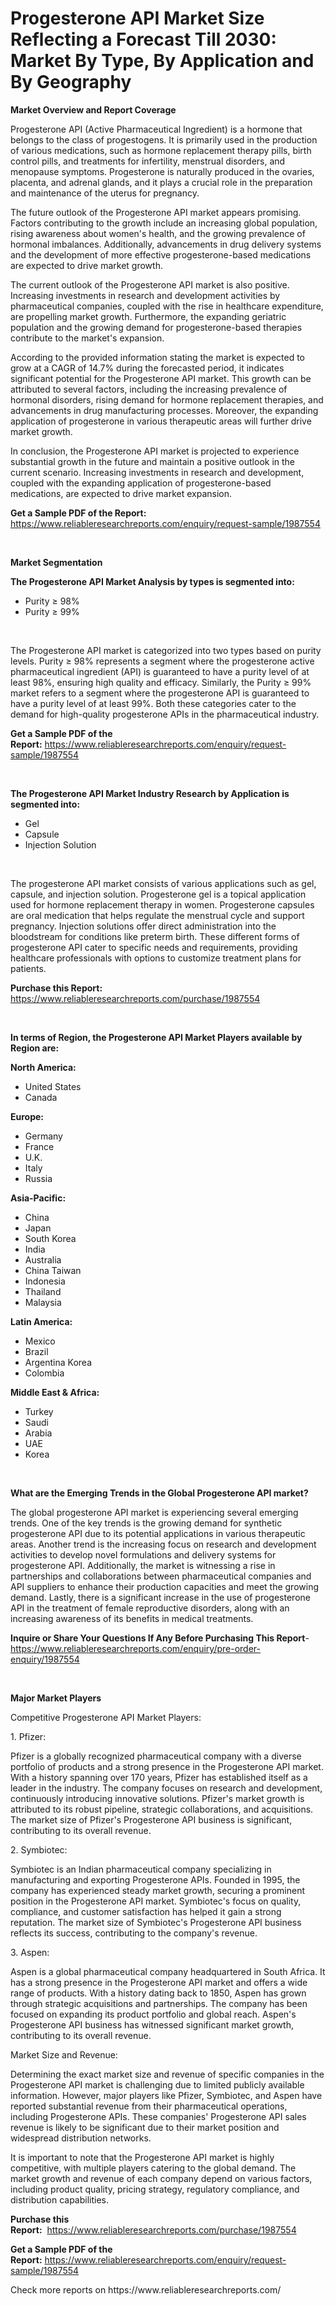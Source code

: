 <p><h1>Progesterone API Market Size Reflecting a Forecast Till 2030: Market By Type, By Application and By Geography</h1></p><p><strong>Market Overview and Report Coverage</strong></p>
<p><p>Progesterone API (Active Pharmaceutical Ingredient) is a hormone that belongs to the class of progestogens. It is primarily used in the production of various medications, such as hormone replacement therapy pills, birth control pills, and treatments for infertility, menstrual disorders, and menopause symptoms. Progesterone is naturally produced in the ovaries, placenta, and adrenal glands, and it plays a crucial role in the preparation and maintenance of the uterus for pregnancy.</p><p>The future outlook of the Progesterone API market appears promising. Factors contributing to the growth include an increasing global population, rising awareness about women's health, and the growing prevalence of hormonal imbalances. Additionally, advancements in drug delivery systems and the development of more effective progesterone-based medications are expected to drive market growth.</p><p>The current outlook of the Progesterone API market is also positive. Increasing investments in research and development activities by pharmaceutical companies, coupled with the rise in healthcare expenditure, are propelling market growth. Furthermore, the expanding geriatric population and the growing demand for progesterone-based therapies contribute to the market's expansion.</p><p>According to the provided information stating the market is expected to grow at a CAGR of 14.7% during the forecasted period, it indicates significant potential for the Progesterone API market. This growth can be attributed to several factors, including the increasing prevalence of hormonal disorders, rising demand for hormone replacement therapies, and advancements in drug manufacturing processes. Moreover, the expanding application of progesterone in various therapeutic areas will further drive market growth.</p><p>In conclusion, the Progesterone API market is projected to experience substantial growth in the future and maintain a positive outlook in the current scenario. Increasing investments in research and development, coupled with the expanding application of progesterone-based medications, are expected to drive market expansion.</p></p>
<p><strong>Get a Sample PDF of the Report:</strong> <a href="https://www.reliableresearchreports.com/enquiry/request-sample/1987554">https://www.reliableresearchreports.com/enquiry/request-sample/1987554</a></p>
<p>&nbsp;</p>
<p><strong>Market Segmentation</strong></p>
<p><strong>The Progesterone API Market Analysis by types is segmented into:</strong></p>
<p><ul><li>Purity ≥ 98%</li><li>Purity ≥ 99%</li></ul></p>
<p>&nbsp;</p>
<p><p>The Progesterone API market is categorized into two types based on purity levels. Purity ≥ 98% represents a segment where the progesterone active pharmaceutical ingredient (API) is guaranteed to have a purity level of at least 98%, ensuring high quality and efficacy. Similarly, the Purity ≥ 99% market refers to a segment where the progesterone API is guaranteed to have a purity level of at least 99%. Both these categories cater to the demand for high-quality progesterone APIs in the pharmaceutical industry.</p></p>
<p><strong>Get a Sample PDF of the Report:</strong>&nbsp;<a href="https://www.reliableresearchreports.com/enquiry/request-sample/1987554">https://www.reliableresearchreports.com/enquiry/request-sample/1987554</a></p>
<p>&nbsp;</p>
<p><strong>The Progesterone API Market Industry Research by Application is segmented into:</strong></p>
<p><ul><li>Gel</li><li>Capsule</li><li>Injection Solution</li></ul></p>
<p>&nbsp;</p>
<p><p>The progesterone API market consists of various applications such as gel, capsule, and injection solution. Progesterone gel is a topical application used for hormone replacement therapy in women. Progesterone capsules are oral medication that helps regulate the menstrual cycle and support pregnancy. Injection solutions offer direct administration into the bloodstream for conditions like preterm birth. These different forms of progesterone API cater to specific needs and requirements, providing healthcare professionals with options to customize treatment plans for patients.</p></p>
<p><strong>Purchase this Report:</strong>&nbsp; <a href="https://www.reliableresearchreports.com/purchase/1987554">https://www.reliableresearchreports.com/purchase/1987554</a></p>
<p>&nbsp;</p>
<p><strong>In terms of Region, the Progesterone API Market Players available by Region are:</strong></p>
<p>
    <p> <strong> North America: </strong>
        <ul>
            <li>United States</li>
            <li>Canada</li>
        </ul>
        </p> 
    <p> <strong> Europe: </strong>
        <ul>
            <li>Germany</li>
            <li>France</li>
            <li>U.K.</li>
            <li>Italy</li>
            <li>Russia</li>
        </ul>
        </p> 
    <p> <strong> Asia-Pacific: </strong>
        <ul>
            <li>China</li>
            <li>Japan</li>
            <li>South Korea</li>
            <li>India</li>
            <li>Australia</li>
            <li>China Taiwan</li>
            <li>Indonesia</li>
            <li>Thailand</li>
            <li>Malaysia</li>
        </ul>
        </p> 
    <p> <strong> Latin America: </strong>
        <ul>
            <li>Mexico</li>
            <li>Brazil</li>
            <li>Argentina Korea</li>
            <li>Colombia</li>
        </ul>
        </p> 
    <p> <strong> Middle East & Africa: </strong>
        <ul>
            <li>Turkey</li>
            <li>Saudi</li>
            <li>Arabia</li>
            <li>UAE</li>
            <li>Korea</li>
        </ul>
    </p>
    </p>
<p>&nbsp;</p>
<p><strong>What are the Emerging Trends in the Global Progesterone API market?</strong></p>
<p><p>The global progesterone API market is experiencing several emerging trends. One of the key trends is the growing demand for synthetic progesterone API due to its potential applications in various therapeutic areas. Another trend is the increasing focus on research and development activities to develop novel formulations and delivery systems for progesterone API. Additionally, the market is witnessing a rise in partnerships and collaborations between pharmaceutical companies and API suppliers to enhance their production capacities and meet the growing demand. Lastly, there is a significant increase in the use of progesterone API in the treatment of female reproductive disorders, along with an increasing awareness of its benefits in medical treatments.</p></p>
<p><strong>Inquire or Share Your Questions If Any Before Purchasing This Report</strong>- <a href="https://www.reliableresearchreports.com/enquiry/pre-order-enquiry/1987554">https://www.reliableresearchreports.com/enquiry/pre-order-enquiry/1987554</a></p>
<p>&nbsp;</p>
<p><strong>Major Market Players</strong></p>
<p><p>Competitive Progesterone API Market Players:</p><p>1. Pfizer:</p><p>Pfizer is a globally recognized pharmaceutical company with a diverse portfolio of products and a strong presence in the Progesterone API market. With a history spanning over 170 years, Pfizer has established itself as a leader in the industry. The company focuses on research and development, continuously introducing innovative solutions. Pfizer's market growth is attributed to its robust pipeline, strategic collaborations, and acquisitions. The market size of Pfizer's Progesterone API business is significant, contributing to its overall revenue.</p><p>2. Symbiotec:</p><p>Symbiotec is an Indian pharmaceutical company specializing in manufacturing and exporting Progesterone APIs. Founded in 1995, the company has experienced steady market growth, securing a prominent position in the Progesterone API market. Symbiotec's focus on quality, compliance, and customer satisfaction has helped it gain a strong reputation. The market size of Symbiotec's Progesterone API business reflects its success, contributing to the company's revenue.</p><p>3. Aspen:</p><p>Aspen is a global pharmaceutical company headquartered in South Africa. It has a strong presence in the Progesterone API market and offers a wide range of products. With a history dating back to 1850, Aspen has grown through strategic acquisitions and partnerships. The company has been focused on expanding its product portfolio and global reach. Aspen's Progesterone API business has witnessed significant market growth, contributing to its overall revenue.</p><p>Market Size and Revenue:</p><p>Determining the exact market size and revenue of specific companies in the Progesterone API market is challenging due to limited publicly available information. However, major players like Pfizer, Symbiotec, and Aspen have reported substantial revenue from their pharmaceutical operations, including Progesterone APIs. These companies' Progesterone API sales revenue is likely to be significant due to their market position and widespread distribution networks.</p><p>It is important to note that the Progesterone API market is highly competitive, with multiple players catering to the global demand. The market growth and revenue of each company depend on various factors, including product quality, pricing strategy, regulatory compliance, and distribution capabilities.</p></p>
<p><strong>Purchase this Report:</strong>&nbsp;&nbsp;<a href="https://www.reliableresearchreports.com/purchase/1987554">https://www.reliableresearchreports.com/purchase/1987554</a></p>
<p></p>
<p><strong>Get a Sample PDF of the Report:</strong>&nbsp;<a href="https://www.reliableresearchreports.com/enquiry/request-sample/1987554">https://www.reliableresearchreports.com/enquiry/request-sample/1987554</a></p>
<p>Check more reports on https://www.reliableresearchreports.com/</p>